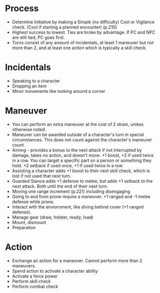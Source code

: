 # Process
- Determine Initiative by making a Simple (no difficulty) Cool or Vigilance check. (Cool if starting a planned encounter) (p.210)
- Highest success to lowest. Ties are broke by advantage. If PC and NPC are still tied, PC goes first.
- Turns consist of any amount of incidentals, at least 1 maneuver but not more than 2, and at least one action which is typically a skill check.

# Incidentals
- Speaking to a character
- Dropping an item
- Minor movements like looking around a corner

# Maneuver
- You can perform an extra maneuver at the cost of 2 strain, unless otherwise noted.
- Maneuver can be awarded outside of a character's turn in special circumstances. This does not count against the character's maneuver count.
- Aiming - provides a bonus to the next attack if not interrupted by damage, takes no action, and doesn't move. +1 boost, +2 if used twice in a row. You can target a specific part on a person or something they hold. +2 setback if used once, +1 if used twice in a row.
- Assisting a character adds +1 boost to their next skill check, which is lost if not used that next turn.
- Guarded Stance adds +1 defense to melee, but adds +1 setback to the next attack. Both until the end of their next turn.
- Moving one range increment (p.221) including disengaging
- Going to and from prone require a maneuver. +1 ranged and -1 melee defense while prone.
- Interact with the enviornment, like diving behind cover (+1 ranged defense).
- Manage gear (draw, holster, ready, load)
- Mount, dismount
- Preparation

# Action
- Exchange an action for a maneuver. Cannot perform more than 2 maneuvers.
- Spend action to activate a character ability
- Activate a force power
- Perform skill check
- Perform combat check